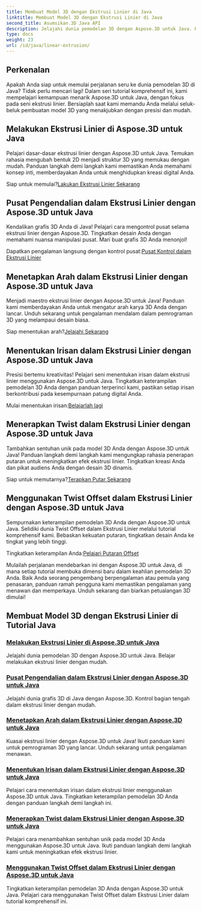 ```yaml
---
title: Membuat Model 3D dengan Ekstrusi Linier di Java
linktitle: Membuat Model 3D dengan Ekstrusi Linier di Java
second_title: Asumsikan.3D Java API
description: Jelajahi dunia pemodelan 3D dengan Aspose.3D untuk Java. Kuasai ekstrusi linier dengan mudah. Pusat kendali, atur arah, tentukan irisan, terapkan putaran, dan banyak lagi!
type: docs
weight: 23
url: /id/java/linear-extrusion/
---
```

## Perkenalan


Apakah Anda siap untuk memulai perjalanan seru ke dunia pemodelan 3D di Java? Tidak perlu mencari lagi! Dalam seri tutorial komprehensif ini, kami mempelajari kemampuan menarik Aspose.3D untuk Java, dengan fokus pada seni ekstrusi linier. Bersiaplah saat kami memandu Anda melalui seluk-beluk pembuatan model 3D yang menakjubkan dengan presisi dan mudah.

## Melakukan Ekstrusi Linier di Aspose.3D untuk Java

Pelajari dasar-dasar ekstrusi linier dengan Aspose.3D untuk Java. Temukan rahasia mengubah bentuk 2D menjadi struktur 3D yang memukau dengan mudah. Panduan langkah demi langkah kami memastikan Anda memahami konsep inti, memberdayakan Anda untuk menghidupkan kreasi digital Anda.

 Siap untuk memulai?[Lakukan Ekstrusi Linier Sekarang](./performing-linear-extrusion/)

## Pusat Pengendalian dalam Ekstrusi Linier dengan Aspose.3D untuk Java

Kendalikan grafis 3D Anda di Java! Pelajari cara mengontrol pusat selama ekstrusi linier dengan Aspose.3D. Tingkatkan desain Anda dengan memahami nuansa manipulasi pusat. Mari buat grafis 3D Anda menonjol!

 Dapatkan pengalaman langsung dengan kontrol pusat:[Pusat Kontrol dalam Ekstrusi Linier](./controlling-center/)

## Menetapkan Arah dalam Ekstrusi Linier dengan Aspose.3D untuk Java

Menjadi maestro ekstrusi linier dengan Aspose.3D untuk Java! Panduan kami memberdayakan Anda untuk mengatur arah karya 3D Anda dengan lancar. Unduh sekarang untuk pengalaman mendalam dalam pemrograman 3D yang melampaui desain biasa.

 Siap menentukan arah?[Jelajahi Sekarang](./setting-direction/)

## Menentukan Irisan dalam Ekstrusi Linier dengan Aspose.3D untuk Java

Presisi bertemu kreativitas! Pelajari seni menentukan irisan dalam ekstrusi linier menggunakan Aspose.3D untuk Java. Tingkatkan keterampilan pemodelan 3D Anda dengan panduan terperinci kami, pastikan setiap irisan berkontribusi pada kesempurnaan patung digital Anda.

 Mulai menentukan irisan:[Belajarlah lagi](./specifying-slices/)

## Menerapkan Twist dalam Ekstrusi Linier dengan Aspose.3D untuk Java

Tambahkan sentuhan unik pada model 3D Anda dengan Aspose.3D untuk Java! Panduan langkah demi langkah kami mengungkap rahasia penerapan putaran untuk meningkatkan efek ekstrusi linier. Tingkatkan kreasi Anda dan pikat audiens Anda dengan desain 3D dinamis.

 Siap untuk memutarnya?[Terapkan Putar Sekarang](./applying-twist/)

## Menggunakan Twist Offset dalam Ekstrusi Linier dengan Aspose.3D untuk Java

Sempurnakan keterampilan pemodelan 3D Anda dengan Aspose.3D untuk Java. Selidiki dunia Twist Offset dalam Ekstrusi Linier melalui tutorial komprehensif kami. Bebaskan kekuatan putaran, tingkatkan desain Anda ke tingkat yang lebih tinggi.

 Tingkatkan keterampilan Anda:[Pelajari Putaran Offset](./using-twist-offset/)

Mulailah perjalanan mendebarkan ini dengan Aspose.3D untuk Java, di mana setiap tutorial membuka dimensi baru dalam keahlian pemodelan 3D Anda. Baik Anda seorang pengembang berpengalaman atau pemula yang penasaran, panduan ramah pengguna kami memastikan pengalaman yang menawan dan memperkaya. Unduh sekarang dan biarkan petualangan 3D dimulai!
## Membuat Model 3D dengan Ekstrusi Linier di Tutorial Java
### [Melakukan Ekstrusi Linier di Aspose.3D untuk Java](./performing-linear-extrusion/)
Jelajahi dunia pemodelan 3D dengan Aspose.3D untuk Java. Belajar melakukan ekstrusi linier dengan mudah.
### [Pusat Pengendalian dalam Ekstrusi Linier dengan Aspose.3D untuk Java](./controlling-center/)
Jelajahi dunia grafis 3D di Java dengan Aspose.3D. Kontrol bagian tengah dalam ekstrusi linier dengan mudah.
### [Menetapkan Arah dalam Ekstrusi Linier dengan Aspose.3D untuk Java](./setting-direction/)
Kuasai ekstrusi linier dengan Aspose.3D untuk Java! Ikuti panduan kami untuk pemrograman 3D yang lancar. Unduh sekarang untuk pengalaman menawan.
### [Menentukan Irisan dalam Ekstrusi Linier dengan Aspose.3D untuk Java](./specifying-slices/)
Pelajari cara menentukan irisan dalam ekstrusi linier menggunakan Aspose.3D untuk Java. Tingkatkan keterampilan pemodelan 3D Anda dengan panduan langkah demi langkah ini.
### [Menerapkan Twist dalam Ekstrusi Linier dengan Aspose.3D untuk Java](./applying-twist/)
Pelajari cara menambahkan sentuhan unik pada model 3D Anda menggunakan Aspose.3D untuk Java. Ikuti panduan langkah demi langkah kami untuk meningkatkan efek ekstrusi linier.
### [Menggunakan Twist Offset dalam Ekstrusi Linier dengan Aspose.3D untuk Java](./using-twist-offset/)
Tingkatkan keterampilan pemodelan 3D Anda dengan Aspose.3D untuk Java. Pelajari cara menggunakan Twist Offset dalam Ekstrusi Linier dalam tutorial komprehensif ini.